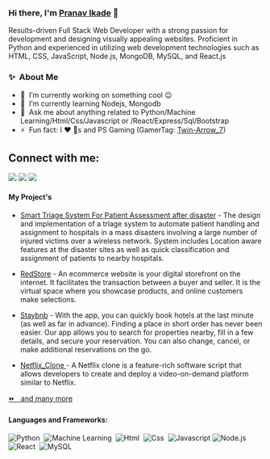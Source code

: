 ### Hi there, I'm [Pranav Ikade](https://www.linkedin.com/in/pranav-ikade-6b296a179/) 👋
Results-driven Full Stack Web Developer with a strong passion for development and designing visually appealing
websites. Proficient in Python and experienced in utilizing web development technologies such as HTML, CSS,
JavaScript, Node.js, MongoDB, MySQL, and React.js

### ✨&nbsp; About Me

- 🔭 &nbsp;I’m currently working on something cool :wink:
- 🌱 &nbsp;I’m currently learning Nodejs, Mongodb
- 💬 &nbsp;Ask me about anything related to Python/Machine Learning/Html/Css/Javascript or /React/Express/Sql/Bootstrap
- ⚡ &nbsp;Fun fact: I :heart: :dog:s and PS Gaming (GamerTag: [Twin-Arrow_7](https://id.sonyentertainmentnetwork.com/id/management_ca/?gated=true&pr_referer=cam&entry=psn_profile&cid=06a6cdd6-5a91-4a05-b903-e93012d3cd54#/p/psn_profile/list?cid=f1b2e633-7b43-415d-aad5-91dd01181bc8&entry=psn_profile&state=cam_cea2e669c7e39969d70248eaf640dc72))


## Connect with me:

<p align = "center">

[<img src="https://img.shields.io/badge/kaggle-%2312100E.svg?&style=for-the-badge&logo=kaggle&logoColor=white&color=black" />](https://www.kaggle.com/pranavikade)
[<img src="https://img.shields.io/badge/linkedin-%2312100E.svg?&style=for-the-badge&logo=linkedin&logoColor=white&color=black" />](https://www.linkedin.com/in/pranav-ikade-6b296a179/)
[<img src="https://img.shields.io/badge/instagram-%2312100E.svg?&style=for-the-badge&logo=instagram&logoColor=white&color=black" />](https://www.instagram.com/pranavikade_1911/)
</p>

#### My Project's 
- [Smart Triage System For Patient Assessment after disaster](https://triage-system-for-patient-management.onrender.com/) - The design and implementation of a triage system  to automate patient handling and assignment to  hospitals in a mass disasters involving a large  number of injured victims over a wireless network.
System includes Location aware features at the  disaster sites as well as quick classification and  assignment of patients to nearby hospitals.

- [RedStore](https://github.com/Pranavikade1911/E-Commerce_Website/) - An ecommerce website is your digital storefront on the internet. It facilitates the transaction between a buyer and seller. It is the virtual space where you showcase products, and online customers make selections.

- [Staybnb](https://github.com/Pranavikade1911/Home-Rental_website) - With the app, you can quickly book hotels at the last minute (as well as far in advance). Finding a place in short order has never been easier. Our app allows you to search for properties nearby, fill in a few details, and secure your reservation. You can also change, cancel, or make additional reservations on the go.

- [Netflix_Clone ](https://github.com/Pranavikade1911/Netflix_Clone) - A Netflix clone is a feature-rich software script that allows developers to create and deploy a video-on-demand platform similar to Netflix.

[⏩ &nbsp; and many more](https://github.com/Pranavikade1911) 

#### Languages and Frameworks:
![Python](https://img.shields.io/badge/Python-3776AB?style=for-the-badge&logo=python&logoColor=white)&nbsp;
![Machine Learning](https://img.shields.io/badge/machine%20learning-ED8B00?style=for-the-badge&logo=machinelearning&logoColor=white)&nbsp;
![Html](https://img.shields.io/badge/Html-121011?style=for-the-badge&logo=html&logoColor=white)&nbsp;
![Css](https://img.shields.io/badge/Css-%23008080.svg?style=for-the-badge&logo=Css&logoColor=white)&nbsp;
![Javascript](https://img.shields.io/badge/Javascript-%23000000.svg?style=for-the-badge&logo=Javascript&logoColor=white)
![Node.js](https://img.shields.io/badge/Node.js-121011?style=for-the-badge&logo=node.js&logoColor=white)&nbsp;
![React](https://img.shields.io/badge/react-121011?style=for-the-badge&logo=react&logoColor=white)&nbsp;
![MySQL](https://img.shields.io/badge/MySQL-00000F?style=for-the-badge&logo=mysql&logoColor=white)&nbsp;


<!--
**Pranavikade1911/Pranavikade1911** is a ✨ _special_ ✨ repository because its `README.md` (this file) appears on your GitHub profile.

Here are some ideas to get you started:

- 🔭 I’m currently working on ...
- 🌱 I’m currently learning ...
- 👯 I’m looking to collaborate on ...
- 🤔 I’m looking for help with ...
- 💬 Ask me about ...
- 📫 How to reach me: ...
- 😄 Pronouns: ...
- ⚡ Fun fact: ...
-->
